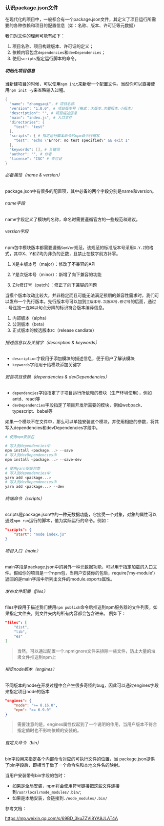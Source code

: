 ### 认识package.json文件

在现代化的项目中，一般都会有一个package.json文件，其定义了项目运行所需要的各种依赖和项目的配置信息（如：名称、版本、许可证等元数据）

我们对文件的理解可能有如下：
1. 项目名称、项目构建版本、许可证的定义；
2. 依赖内容包含`dependencies`和`devDependencies`；
3. 使用`scripts`指定运行脚本的命令。

##### 初始化项目信息

当新建项目的时候，可以使用`npm init`来新增一个配置文件。当然你可以直接使用`npm init -y`来省略输入过程。

```powershell
{
  "name": "zhangyaqi", # 项目名称
  "version": "1.0.0", # 项目版本号（格式：大版本.次要版本.小版本）
  "description": "", # 项目描述信息
  "main": "index.js", # 入口文件
  "directories": {
    "test": "test"
  },
  "scripts": { # 指定运行脚本命令的npm命令行缩写
    "test": "echo \"Error: no test specified\" && exit 1"
  },
  "keywords": [], # 关键词
  "author": "", # 作者
  "license": "ISC" # 许可证
}
```

###### 必备属性（name & version）

package.json中有很多的配置项，其中必备的两个字段分别是name和version。

###### name字段

name字段定义了模块的名称，命名时需要遵循官方的一些规范和建议。

###### version字段

npm包中模块版本都需要遵循`SemVer`规范，该规范的标准版本号采用`X.Y.Z`的格式，其中X、Y和Z均为非负的正数，且禁止在数字前方补零。

1. X是主版本号（major）：修改了不兼容的API

2. Y是次版本号（minor）：新增了向下兼容的功能

3. Z为修订号（patch）：修正了向下兼容的问题

当摸个版本改动比较大，并非稳定而且可能无法满足预期的兼容性需求时，我们可以发布一个先行版本。先行版本号可以加到`主版本号.次版本号.修订号`的后面，通过 `-` 号连接一连串以句点分隔的标识符合版本编译信息。
1. 内部版本（alpha）
2. 公测版本（beta）
3. 正式版本的候选版本rc（release candiate）
   
###### 描述信息以及关键字（description & keywords）

- `description`字段用于添加模块的描述信息，便于用户了解该模块
- `keywords`字段用于给模块添加关键字

###### 安装项目依赖（dependencies & devDependencies）

- `dependencies`字段指定了子项目运行所依赖的模块（生产环境使用），例如antd、react等
- `devDependencies`字段指定了项目开发所需要的模块，例如webpack、typescript、babel等

如果一个模块不在文件中，那么可以单独安装这个模块，并使用相应的参数，将其写入dependencies和devDependencies字段中。
```powershell
# 使用npm安装包

# 写入到dependencies中
npm install <package...> --save 
# 写入到devDependencies中
npm install <package...> --save-dev

# 使用yarn安装包类
# 写入到dependencies中
yarn add <package...> 
# 写入到devDependencies中
yarn add <package...> --dev
```

###### 终端命令（scripts）
scripts是package.json中的一种元数据功能，它接受一个对象，对象的属性可以通过`npm run`运行的脚本，值为实际运行的命令。例如：
```json
"scripts": {
	"start": "node index.js"
}
```

###### 项目入口（main）

main字段是package.json中的另外一种元数据功能，可以用于指定加载的入口文件。假如你的项目是一个npm包，当用户安装你的包后，require('my-module')返回的是main字段中所列出文件的module.exports属性。

###### 发布文件配置（files）

files字段用于描述我们使用`npm publish`命令后推送到npm服务器的文件列表，如果指定文件夹，则文件夹内的所有内容都会包含进来。
例如下：
```json
"files": [
	"dist",
	"lib",
	"es"
]
```
> 当然，可以通过配置一个.npmignore文件来排除一些文件，防止大量的垃圾文件推送到npm上

###### 指定node版本（engines）

不同版本的node在开发过程中会产生很多奇怪的bug，因此可以通过engines字段来指定项目node的版本

```json
"engines": {
	"node": ">= 8.16.0",
	"npm": ">= 6.9.0"
}
```

> 需要注意的是，engines属性仅起到了一个说明的作用，当用户版本不符合指定值时也不影响依赖的安装的。

###### 自定义命令（bin）

bin字段用来指定各个内部命令对应的可执行文件的位置，当 package.json提供了bin字段后，即相当于做了一个命令名和本地文件名的映射。

当用户安装带有bin字段的包时：
- 如果是全局安装，npm将会使用符号链接把这些文件连接到`/usr/local/node_modules/.bin/`;
- 如果是本地安装，会链接到`./node_modules/.bin/`


参考文档：

https://mp.weixin.qq.com/s/69BD_3kuZZVl8YA9JLAT4A